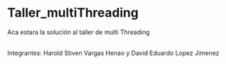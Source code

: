 # Taller_multiThreading
Aca estara la solución al taller de multi Threading

\
Integrantes: Harold Stiven Vargas Henao y David Eduardo Lopez Jimenez
